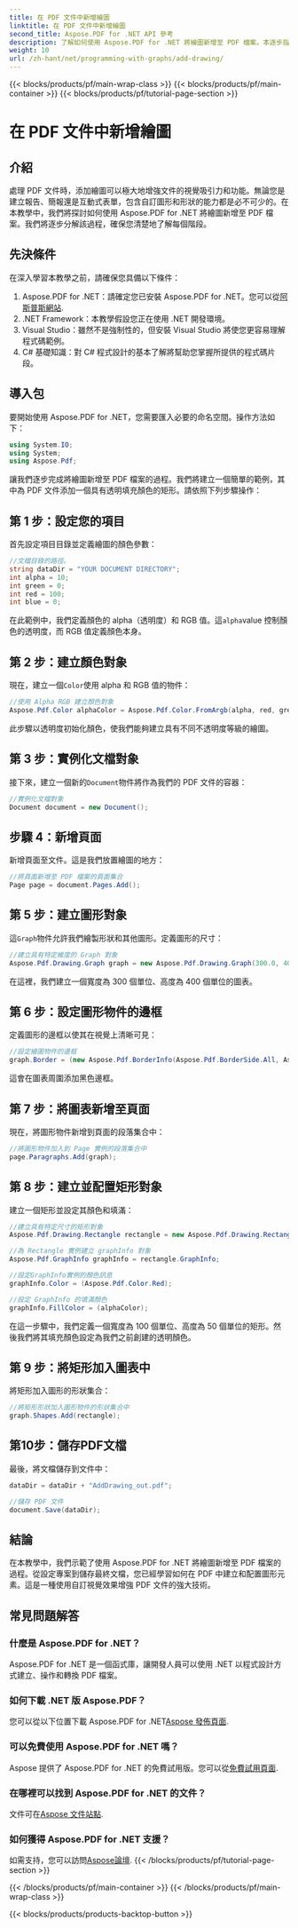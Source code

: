 ```yaml
---
title: 在 PDF 文件中新增繪圖
linktitle: 在 PDF 文件中新增繪圖
second_title: Aspose.PDF for .NET API 參考
description: 了解如何使用 Aspose.PDF for .NET 將繪圖新增至 PDF 檔案。本逐步指南涵蓋顏色設定、新增形狀和儲存 PDF。
weight: 10
url: /zh-hant/net/programming-with-graphs/add-drawing/
---
```


{{< blocks/products/pf/main-wrap-class >}}
{{< blocks/products/pf/main-container >}}
{{< blocks/products/pf/tutorial-page-section >}}

# 在 PDF 文件中新增繪圖

## 介紹

處理 PDF 文件時，添加繪圖可以極大地增強文件的視覺吸引力和功能。無論您是建立報告、簡報還是互動式表單，包含自訂圖形和形狀的能力都是必不可少的。在本教學中，我們將探討如何使用 Aspose.PDF for .NET 將繪圖新增至 PDF 檔案。我們將逐步分解該過程，確保您清楚地了解每個階段。

## 先決條件

在深入學習本教學之前，請確保您具備以下條件：

1.  Aspose.PDF for .NET：請確定您已安裝 Aspose.PDF for .NET。您可以從[阿斯普斯網站](https://releases.aspose.com/pdf/net/).
2. .NET Framework：本教學假設您正在使用 .NET 開發環境。
3. Visual Studio：雖然不是強制性的，但安裝 Visual Studio 將使您更容易理解程式碼範例。
4. C# 基礎知識：對 C# 程式設計的基本了解將幫助您掌握所提供的程式碼片段。

## 導入包

要開始使用 Aspose.PDF for .NET，您需要匯入必要的命名空間。操作方法如下：

```csharp
using System.IO;
using System;
using Aspose.Pdf;
```

讓我們逐步完成將繪圖新增至 PDF 檔案的過程。我們將建立一個簡單的範例，其中為 PDF 文件添加一個具有透明填充顏色的矩形。請依照下列步驟操作：

## 第 1 步：設定您的項目

首先設定項目目錄並定義繪圖的顏色參數：

```csharp
//文檔目錄的路徑。
string dataDir = "YOUR DOCUMENT DIRECTORY";
int alpha = 10;
int green = 0;
int red = 100;
int blue = 0;
```

在此範例中，我們定義顏色的 alpha（透明度）和 RGB 值。這`alpha`value 控制顏色的透明度，而 RGB 值定義顏色本身。

## 第 2 步：建立顏色對象

現在，建立一個`Color`使用 alpha 和 RGB 值的物件：

```csharp
//使用 Alpha RGB 建立顏色對象
Aspose.Pdf.Color alphaColor = Aspose.Pdf.Color.FromArgb(alpha, red, green, blue); //提供alpha通道
```

此步驟以透明度初始化顏色，使我們能夠建立具有不同不透明度等級的繪圖。

## 第 3 步：實例化文檔對象

接下來，建立一個新的`Document`物件將作為我們的 PDF 文件的容器：

```csharp
//實例化文檔對象
Document document = new Document();
```

## 步驟 4：新增頁面

新增頁面至文件。這是我們放置繪圖的地方：

```csharp
//將頁面新增至 PDF 檔案的頁面集合
Page page = document.Pages.Add();
```

## 第 5 步：建立圖形對象

這`Graph`物件允許我們繪製形狀和其他圖形。定義圖形的尺寸：

```csharp
//建立具有特定維度的 Graph 對象
Aspose.Pdf.Drawing.Graph graph = new Aspose.Pdf.Drawing.Graph(300.0, 400.0);
```

在這裡，我們建立一個寬度為 300 個單位、高度為 400 個單位的圖表。

## 第 6 步：設定圖形物件的邊框

定義圖形的邊框以使其在視覺上清晰可見：

```csharp
//設定繪圖物件的邊框
graph.Border = (new Aspose.Pdf.BorderInfo(Aspose.Pdf.BorderSide.All, Aspose.Pdf.Color.Black));
```

這會在圖表周圍添加黑色邊框。

## 第 7 步：將圖表新增至頁面

現在，將圖形物件新增到頁面的段落集合中：

```csharp
//將圖形物件加入到 Page 實例的段落集合中
page.Paragraphs.Add(graph);
```

## 第 8 步：建立並配置矩形對象

建立一個矩形並設定其顏色和填滿：

```csharp
//建立具有特定尺寸的矩形對象
Aspose.Pdf.Drawing.Rectangle rectangle = new Aspose.Pdf.Drawing.Rectangle(0, 0, 100, 50);

//為 Rectangle 實例建立 graphInfo 對象
Aspose.Pdf.GraphInfo graphInfo = rectangle.GraphInfo;

//設定GraphInfo實例的顏色訊息
graphInfo.Color = (Aspose.Pdf.Color.Red);

//設定 GraphInfo 的填滿顏色
graphInfo.FillColor = (alphaColor);
```

在這一步驟中，我們定義一個寬度為 100 個單位、高度為 50 個單位的矩形。然後我們將其填充顏色設定為我們之前創建的透明顏色。

## 第 9 步：將矩形加入圖表中

將矩形加入圖形的形狀集合：

```csharp
//將矩形形狀加入圖形物件的形狀集合中
graph.Shapes.Add(rectangle);
```

## 第10步：儲存PDF文檔

最後，將文檔儲存到文件中：

```csharp
dataDir = dataDir + "AddDrawing_out.pdf";

//儲存 PDF 文件
document.Save(dataDir);
```

## 結論

在本教學中，我們示範了使用 Aspose.PDF for .NET 將繪圖新增至 PDF 檔案的過程。從設定專案到儲存最終文檔，您已經學習如何在 PDF 中建立和配置圖形元素。這是一種使用自訂視覺效果增強 PDF 文件的強大技術。

## 常見問題解答

### 什麼是 Aspose.PDF for .NET？

Aspose.PDF for .NET 是一個函式庫，讓開發人員可以使用 .NET 以程式設計方式建立、操作和轉換 PDF 檔案。

### 如何下載 .NET 版 Aspose.PDF？

您可以從以下位置下載 Aspose.PDF for .NET[Aspose 發佈頁面](https://releases.aspose.com/pdf/net/).

### 可以免費使用 Aspose.PDF for .NET 嗎？

 Aspose 提供了 Aspose.PDF for .NET 的免費試用版。您可以從[免費試用頁面](https://releases.aspose.com/).

### 在哪裡可以找到 Aspose.PDF for .NET 的文件？

文件可在[Aspose 文件站點](https://reference.aspose.com/pdf/net/).

### 如何獲得 Aspose.PDF for .NET 支援？

如需支持，您可以訪問[Aspose論壇](https://forum.aspose.com/c/pdf/10).
{{< /blocks/products/pf/tutorial-page-section >}}

{{< /blocks/products/pf/main-container >}}
{{< /blocks/products/pf/main-wrap-class >}}

{{< blocks/products/products-backtop-button >}}
